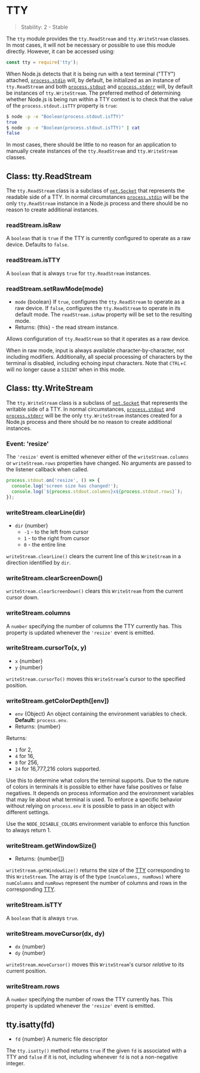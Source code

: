 # TTY

<!--introduced_in=v0.10.0-->

> Stability: 2 - Stable

The `tty` module provides the `tty.ReadStream` and `tty.WriteStream` classes.
In most cases, it will not be necessary or possible to use this module directly.
However, it can be accessed using:

```js
const tty = require('tty');
```

When Node.js detects that it is being run with a text terminal ("TTY")
attached, [`process.stdin`][] will, by default, be initialized as an instance of
`tty.ReadStream` and both [`process.stdout`][] and [`process.stderr`][] will, by
default be instances of `tty.WriteStream`. The preferred method of determining
whether Node.js is being run within a TTY context is to check that the value of
the `process.stdout.isTTY` property is `true`:

```sh
$ node -p -e "Boolean(process.stdout.isTTY)"
true
$ node -p -e "Boolean(process.stdout.isTTY)" | cat
false
```

In most cases, there should be little to no reason for an application to
manually create instances of the `tty.ReadStream` and `tty.WriteStream`
classes.

## Class: tty.ReadStream
<!-- YAML
added: v0.5.8
-->

The `tty.ReadStream` class is a subclass of [`net.Socket`][] that represents the
readable side of a TTY. In normal circumstances [`process.stdin`][] will be the
only `tty.ReadStream` instance in a Node.js process and there should be no
reason to create additional instances.

### readStream.isRaw
<!-- YAML
added: v0.7.7
-->

A `boolean` that is `true` if the TTY is currently configured to operate as a
raw device. Defaults to `false`.

### readStream.isTTY
<!-- YAML
added: v0.5.8
-->

A `boolean` that is always `true` for `tty.ReadStream` instances.

### readStream.setRawMode(mode)
<!-- YAML
added: v0.7.7
-->

* `mode` {boolean} If `true`, configures the `tty.ReadStream` to operate as a
  raw device. If `false`, configures the `tty.ReadStream` to operate in its
  default mode. The `readStream.isRaw` property will be set to the resulting
  mode.
* Returns: {this} - the read stream instance.

Allows configuration of `tty.ReadStream` so that it operates as a raw device.

When in raw mode, input is always available character-by-character, not
including modifiers. Additionally, all special processing of characters by the
terminal is disabled, including echoing input characters.
Note that `CTRL`+`C` will no longer cause a `SIGINT` when in this mode.

## Class: tty.WriteStream
<!-- YAML
added: v0.5.8
-->

The `tty.WriteStream` class is a subclass of [`net.Socket`][] that represents
the writable side of a TTY. In normal circumstances, [`process.stdout`][] and
[`process.stderr`][] will be the only `tty.WriteStream` instances created for a
Node.js process and there should be no reason to create additional instances.

### Event: 'resize'
<!-- YAML
added: v0.7.7
-->

The `'resize'` event is emitted whenever either of the `writeStream.columns`
or `writeStream.rows` properties have changed. No arguments are passed to the
listener callback when called.

```js
process.stdout.on('resize', () => {
  console.log('screen size has changed!');
  console.log(`${process.stdout.columns}x${process.stdout.rows}`);
});
```

### writeStream.clearLine(dir)
<!-- YAML
added: v0.7.7
-->

* `dir` {number}
  * `-1` - to the left from cursor
  * `1` - to the right from cursor
  * `0` - the entire line

`writeStream.clearLine()` clears the current line of this `WriteStream` in a
direction identified by `dir`.

### writeStream.clearScreenDown()
<!-- YAML
added: v0.7.7
-->

`writeStream.clearScreenDown()` clears this `WriteStream` from the current
cursor down.

### writeStream.columns
<!-- YAML
added: v0.7.7
-->

A `number` specifying the number of columns the TTY currently has. This property
is updated whenever the `'resize'` event is emitted.

### writeStream.cursorTo(x, y)
<!-- YAML
added: v0.7.7
-->

* `x` {number}
* `y` {number}

`writeStream.cursorTo()` moves this `WriteStream`'s cursor to the specified
position.

### writeStream.getColorDepth([env])
<!-- YAML
added: v9.9.0
-->

* `env` {Object} An object containing the environment variables to check.
  **Default:** `process.env`.
* Returns: {number}

Returns:
* `1` for 2,
* `4` for 16,
* `8` for 256,
* `24` for 16,777,216
colors supported.

Use this to determine what colors the terminal supports. Due to the nature of
colors in terminals it is possible to either have false positives or false
negatives. It depends on process information and the environment variables that
may lie about what terminal is used.
To enforce a specific behavior without relying on `process.env` it is possible
to pass in an object with different settings.

Use the `NODE_DISABLE_COLORS` environment variable to enforce this function to
always return 1.

### writeStream.getWindowSize()
<!-- YAML
added: v0.7.7
-->
* Returns: {number[]}

`writeStream.getWindowSize()` returns the size of the [TTY](tty.html)
corresponding to this `WriteStream`. The array is of the type
`[numColumns, numRows]` where `numColumns` and `numRows` represent the number
of columns and rows in the corresponding [TTY](tty.html).

### writeStream.isTTY
<!-- YAML
added: v0.5.8
-->

A `boolean` that is always `true`.

### writeStream.moveCursor(dx, dy)
<!-- YAML
added: v0.7.7
-->

* `dx` {number}
* `dy` {number}

`writeStream.moveCursor()` moves this `WriteStream`'s cursor *relative* to its
current position.

### writeStream.rows
<!-- YAML
added: v0.7.7
-->

A `number` specifying the number of rows the TTY currently has. This property
is updated whenever the `'resize'` event is emitted.

## tty.isatty(fd)
<!-- YAML
added: v0.5.8
-->

* `fd` {number} A numeric file descriptor

The `tty.isatty()` method returns `true` if the given `fd` is associated with
a TTY and `false` if it is not, including whenever `fd` is not a non-negative
integer.

[`net.Socket`]: net.html#net_class_net_socket
[`process.stderr`]: process.html#process_process_stderr
[`process.stdin`]: process.html#process_process_stdin
[`process.stdout`]: process.html#process_process_stdout
